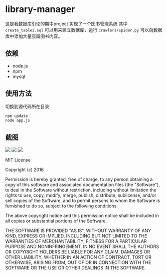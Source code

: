 # library-manager
这是我数据库引论的期中project
实现了一个图书管理系统
其中 `create_table2.sql` 可以用来建立数据库，运行 `crawlers/spider.py` 可以向数据库中添加大量豆瓣图书内容。

## 依赖
- node.js
- npm
- mysql

## 使用方法
切换到源代码所在目录
```bash
npm update
node app.js
```

## 截图
![](http://)
![](http://)
![](http://)

MIT License

Copyright (c) 2016 

Permission is hereby granted, free of charge, to any person obtaining a copy
of this software and associated documentation files (the "Software"), to deal
in the Software without restriction, including without limitation the rights
to use, copy, modify, merge, publish, distribute, sublicense, and/or sell
copies of the Software, and to permit persons to whom the Software is
furnished to do so, subject to the following conditions:

The above copyright notice and this permission notice shall be included in all
copies or substantial portions of the Software.

THE SOFTWARE IS PROVIDED "AS IS", WITHOUT WARRANTY OF ANY KIND, EXPRESS OR
IMPLIED, INCLUDING BUT NOT LIMITED TO THE WARRANTIES OF MERCHANTABILITY,
FITNESS FOR A PARTICULAR PURPOSE AND NONINFRINGEMENT. IN NO EVENT SHALL THE
AUTHORS OR COPYRIGHT HOLDERS BE LIABLE FOR ANY CLAIM, DAMAGES OR OTHER
LIABILITY, WHETHER IN AN ACTION OF CONTRACT, TORT OR OTHERWISE, ARISING FROM,
OUT OF OR IN CONNECTION WITH THE SOFTWARE OR THE USE OR OTHER DEALINGS IN THE
SOFTWARE.
